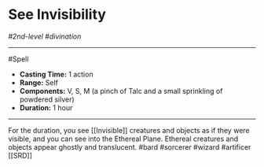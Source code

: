 # See Invisibility
*#2nd-level #divination*
___ 
#Spell
- **Casting Time:** 1 action
- **Range:** Self
- **Components:** V, S, M (a pinch of Talc and a small sprinkling of powdered silver)
- **Duration:** 1 hour
---
For the duration, you see [[Invisible]] creatures and objects as if they were visible, and you can see into the Ethereal Plane. Ethereal creatures and objects appear ghostly and translucent.
#bard
#sorcerer
#wizard
#artificer
[[SRD]]